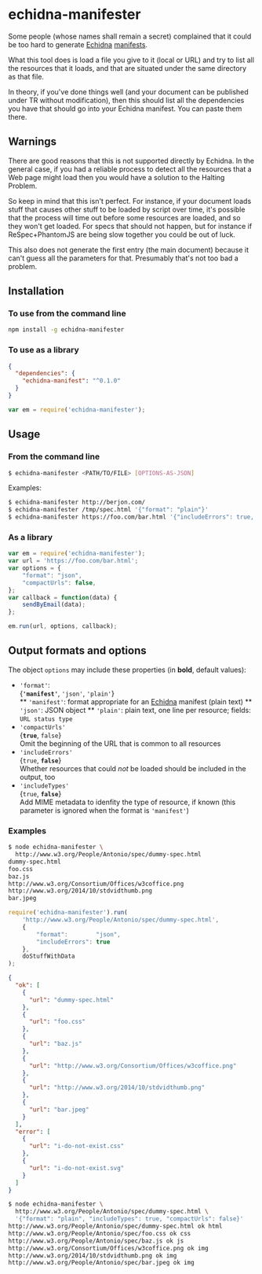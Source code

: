 
# echidna-manifester

Some people (whose names shall remain a secret) complained that it could be too hard to generate
[Echidna](https://github.com/w3c/echidna) [manifests](https://github.com/w3c/echidna/wiki/How-to-use-Echidna#request-a-publication).

What this tool does is load a file you give to it (local or URL) and try to list
all the resources that it loads, and that are situated under the same directory as that file.

In theory, if you've done things well (and your document can be published under TR without 
modification), then this should list all the dependencies you have that should go into your Echidna
manifest. You can paste them there.

## Warnings

There are good reasons that this is not supported directly by Echidna. In the general case, if you
had a reliable process to detect all the resources that a Web page might load then you would have a
solution to the Halting Problem.

So keep in mind that this isn't perfect. For instance, if your document loads stuff that causes 
other stuff to be loaded by script over time, it's possible that the process will time out before 
some resources are loaded, and so they won't get loaded. For specs that should not happen, but for
instance if ReSpec+PhantomJS are being slow together you could be out of luck.

This also does not generate the first entry (the main document) because it can't guess all the
parameters for that. Presumably that's not too bad a problem.

## Installation

### To use from the command line

```bash
npm install -g echidna-manifester
```

### To use as a library

```json
{
  "dependencies": {
    "echidna-manifest": "^0.1.0"
  }
}
```

```javascript
var em = require('echidna-manifester');
```

## Usage

### From the command line

```bash
$ echidna-manifester <PATH/TO/FILE> [OPTIONS-AS-JSON]
```

Examples:

```bash
$ echidna-manifester http://berjon.com/
$ echidna-manifester /tmp/spec.html '{"format": "plain"}'
$ echidna-manifester https://foo.com/bar.html '{"includeErrors": true, "includeTypes": true}'
```

### As a library

```javascript
var em = require('echidna-manifester');
var url = 'https://foo.com/bar.html';
var options = {
    "format": "json",
    "compactUrls": false,
};
var callback = function(data) {
    sendByEmail(data);
};

em.run(url, options, callback);
```

## Output formats and options

The object `options` may include these properties (in **bold**, default values):

* `'format'`:  
  {**`'manifest'`**, `'json'`, `'plain'`}  
  ** `'manifest'`: format appropriate for an [Echidna](https://github.com/w3c/echidna) manifest (plain text)
  ** `'json'`: JSON object
  ** `'plain'`: plain text, one line per resource; fields: `URL status type`
* `'compactUrls'`  
  {**`true`**, `false`}  
  Omit the beginning of the URL that is common to all resources
* `'includeErrors'`  
  {`true`, **`false`**}  
  Whether resources that could *not* be loaded should be included in the output, too
* `'includeTypes'`  
  {`true`, **`false`**}  
  Add MIME metadata to idenfity the type of resource, if known (this parameter is ignored when the format is `'manifest'`)

### Examples

```bash
$ node echidna-manifester \
  http://www.w3.org/People/Antonio/spec/dummy-spec.html
dummy-spec.html
foo.css
baz.js
http://www.w3.org/Consortium/Offices/w3coffice.png
http://www.w3.org/2014/10/stdvidthumb.png
bar.jpeg
```

```javascript
require('echidna-manifester').run(
    'http://www.w3.org/People/Antonio/spec/dummy-spec.html',
	{
	    "format":        "json",
		"includeErrors": true
	},
	doStuffWithData
);
```

```json
{
  "ok": [
    {
      "url": "dummy-spec.html"
    },
    {
      "url": "foo.css"
    },
    {
      "url": "baz.js"
    },
    {
      "url": "http://www.w3.org/Consortium/Offices/w3coffice.png"
    },
    {
      "url": "http://www.w3.org/2014/10/stdvidthumb.png"
    },
    {
      "url": "bar.jpeg"
    }
  ],
  "error": [
    {
      "url": "i-do-not-exist.css"
    },
    {
      "url": "i-do-not-exist.svg"
    }
  ]
}
```

```bash
$ node echidna-manifester \
  http://www.w3.org/People/Antonio/spec/dummy-spec.html \
  '{"format": "plain", "includeTypes": true, "compactUrls": false}'
http://www.w3.org/People/Antonio/spec/dummy-spec.html ok html
http://www.w3.org/People/Antonio/spec/foo.css ok css
http://www.w3.org/People/Antonio/spec/baz.js ok js
http://www.w3.org/Consortium/Offices/w3coffice.png ok img
http://www.w3.org/2014/10/stdvidthumb.png ok img
http://www.w3.org/People/Antonio/spec/bar.jpeg ok img
```

